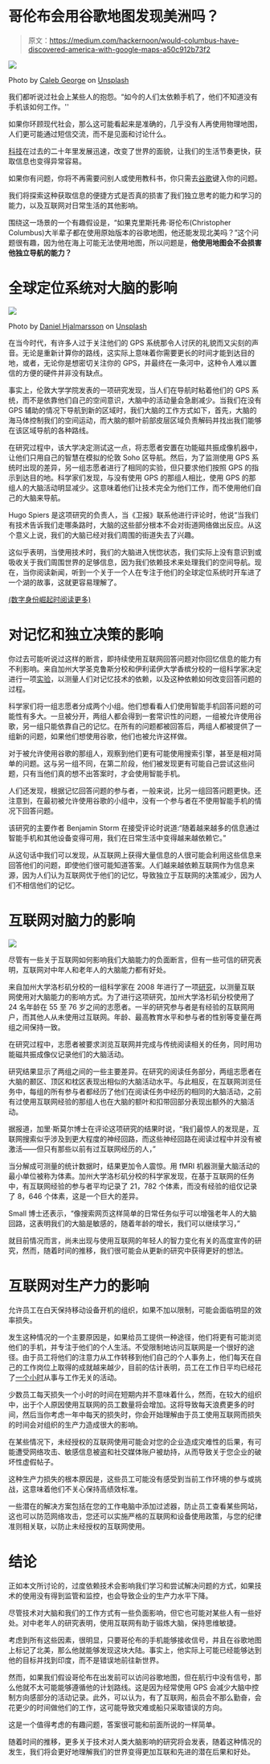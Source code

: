 # 哥伦布会用谷歌地图发现美洲吗？

> 原文：<https://medium.com/hackernoon/would-columbus-have-discovered-america-with-google-maps-a50c912b73f2>

![](img/9435418328702b00a08a048f1b99e464.png)

Photo by [Caleb George](https://unsplash.com/photos/AtvuPUenaeI?utm_source=unsplash&utm_medium=referral&utm_content=creditCopyText) on [Unsplash](https://unsplash.com/?utm_source=unsplash&utm_medium=referral&utm_content=creditCopyText)

我们都听说过社会上某些人的抱怨。“如今的人们太依赖手机了，他们不知道没有手机该如何工作。''

如果你环顾现代社会，那么这可能看起来是准确的，几乎没有人再使用物理地图，人们更可能通过短信交流，而不是见面和讨论什么。

[科技](https://hackernoon.com/tagged/technology)在过去的二十年里发展迅速，改变了世界的面貌，让我们的生活节奏更快，获取信息也变得异常容易。

如果你有问题，你将不再需要问别人或使用教科书，你只需去[谷歌](https://hackernoon.com/tagged/google)键入你的问题。

我们将探索这种获取信息的便捷方式是否真的损害了我们独立思考的能力和学习的能力，以及互联网对日常生活的其他影响。

围绕这一场景的一个有趣假设是，“如果克里斯托弗·哥伦布(Christopher Columbus)大半辈子都在使用原始版本的谷歌地图，他还能发现北美吗？”这个问题很有趣，因为他在海上可能无法使用地图，所以问题是，**他使用地图会不会损害他独立导航的能力？**

# **全球定位系统对大脑的影响**

![](img/6b2b45c0697f882e32616ff5e49043a0.png)

Photo by [Daniel Hjalmarsson](https://unsplash.com/photos/41Wuv1xsmGM?utm_source=unsplash&utm_medium=referral&utm_content=creditCopyText) on [Unsplash](https://unsplash.com/search/photos/memory?utm_source=unsplash&utm_medium=referral&utm_content=creditCopyText)

在当今时代，有许多人过于关注他们的 GPS 系统那令人讨厌的礼貌而又尖刻的声音。无论是重新计算你的路线，这实际上意味着你需要更长的时间才能到达目的地，或者，无论你是想密切关注你的 GPS，并最终在一条河中，这种令人难以置信的方便的硬件并非没有缺点。

事实上，伦敦大学学院发表的一项研究发现，当人们在导航时粘着他们的 GPS 系统，而不是依靠他们自己的空间意识，大脑中的活动量会急剧减少。当我们在没有 GPS 辅助的情况下导航到新的区域时，我们大脑的工作方式如下，首先，大脑的海马体控制我们的空间运动，而大脑的额叶前部皮层区域负责解码并找出我们能够在该区域导航的各种路线。

在研究过程中，该大学决定测试这一点，将志愿者安置在功能磁共振成像机器中，让他们只用自己的智慧在模拟的伦敦 Soho 区导航。然后，为了监测使用 GPS 系统时出现的差异，另一组志愿者进行了相同的实验，但只要求他们按照 GPS 的指示到达目的地。科学家们发现，与没有使用 GPS 的那组人相比，使用 GPS 的那组人的大脑活动明显减少。这意味着他们让技术完全为他们工作，而不使用他们自己的大脑来导航。

Hugo Spiers 是这项研究的负责人，当《卫报》联系他进行评论时，他说“当我们有技术告诉我们走哪条路时，大脑的这些部分根本不会对街道网络做出反应。从这个意义上说，我们的大脑已经对我们周围的街道失去了兴趣。

这似乎表明，当使用技术时，我们的大脑进入恍惚状态，我们实际上没有意识到或吸收关于我们周围世界的足够信息，因为我们依赖技术来处理我们的空间导航。现在，当你阅读新闻，听到一个关于一个人在专注于他们的全球定位系统时开车进了一个湖的故事，这就更容易理解了。

[(数字身份崛起时阅读更多)](https://startupstash.com/the-rise-of-digital-identity/)

# **对记忆和独立决策的影响**

你过去可能听说过这样的断言，即持续使用互联网回答问题对你回忆信息的能力有不利影响。来自加州大学圣克鲁斯分校和伊利诺伊大学香槟分校的一组科学家决定进行一项[实验](https://bigthink.com/philip-perry/cognitive-offloading-how-the-internet-is-changing-the-human-brain)，以测量人们对记忆技术的依赖，以及这种依赖如何改变回答问题的过程。

科学家们将一组志愿者分成两个小组。他们想看看人们使用智能手机回答问题的可能性有多大。一旦被分开，两组人都会得到一套常识性的问题，一组被允许使用谷歌，另一组只能依靠自己的记忆。在所有的问题都被回答后，两组人都被提供了一组新的问题，如果他们想使用谷歌，他们也被允许这样做。

对于被允许使用谷歌的那组人，观察到他们更有可能使用搜索引擎，甚至是相对简单的问题。这与另一组不同，在第二阶段，他们被发现更有可能自己尝试这些问题，只有当他们真的想不出答案时，才会使用智能手机。

人们还发现，根据记忆回答问题的参与者，一般来说，比另一组回答问题更快。还注意到，在最初被允许使用谷歌的小组中，没有一个参与者在不使用智能手机的情况下回答问题。

该研究的主要作者 Benjamin Storm 在接受评论时说道:“随着越来越多的信息通过智能手机和其他设备变得可用，我们在日常生活中变得越来越依赖它。”

从这句话中我们可以发现，从互联网上获得大量信息的人很可能会利用这些信息来回答他们的问题，即使他们很可能知道答案。人们越来越依赖互联网作为信息来源，因为人们认为互联网优于他们的记忆，导致独立于互联网的决策减少，因为人们不相信他们的记忆。

# **互联网对脑力的影响**

![](img/c8302b67fa4ddd609309d3ba765c992e.png)

尽管有一些关于互联网如何影响我们大脑能力的负面断言，但有一些可信的研究表明，互联网对中年人和老年人的大脑能力都有好处。

来自加州大学洛杉矶分校的一组科学家在 2008 年进行了一项[研究](http://newsroom.ucla.edu/releases/ucla-study-finds-that-searching-64348)，以测量互联网使用对大脑能力的影响方式。为了进行这项研究，加州大学洛杉矶分校使用了 24 名年龄在 55 至 76 岁之间的志愿者。一半的研究参与者是有经验的互联网用户，而其他人从未使用过互联网。年龄、最高教育水平和参与者的性别等变量在两组之间保持一致。

在研究过程中，志愿者被要求浏览互联网并完成与传统阅读相关的任务，同时用功能磁共振成像仪记录他们的大脑活动。

研究结果显示了两组之间的一些主要差异。在研究的阅读任务部分，两组志愿者在大脑的颞区、顶区和枕区表现出相似的大脑活动水平。与此相反，在互联网浏览任务中，每组的所有参与者都经历了他们在阅读任务中经历的相同的大脑活动，之前有过使用互联网经验的那组人也在大脑的额叶和扣带回部分表现出额外的大脑活动。

据报道，加里·斯莫尔博士在评论这项研究的结果时说，“我们最惊人的发现是，互联网搜索似乎涉及到更大程度的神经回路，而这些神经回路在阅读过程中并没有被激活——但只有那些以前有过互联网经历的人，”

当分解成可测量的统计数据时，结果更加令人震惊。用 fMRI 机器测量大脑活动的最小单位被称为体素。加州大学洛杉矶分校的科学家发现，在基于互联网的任务中，有互联网经验的参与者平均记录了 21，782 个体素，而没有经验的组仅记录了 8，646 个体素，这是一个巨大的差异。

Small 博士还表示，“像搜索网页这样简单的日常任务似乎可以增强老年人的大脑回路，这表明我们的大脑是敏感的，随着年龄的增长，我们可以继续学习，”

就目前情况而言，尚未出现与使用互联网的年轻人的智力变化有关的高度宣传的研究，然而，随着时间的推移，我们很可能会从更新的研究中获得更好的想法。

# **互联网对生产力的影响**

允许员工在白天保持移动设备开机的组织，如果不加以限制，可能会面临明显的效率损失。

发生这种情况的一个主要原因是，如果给员工提供一种途径，他们将更有可能浏览他们的手机，并专注于他们的个人生活。不受限制地访问互联网是一个很好的途径。由于员工将他们的注意力从工作转移到他们自己的个人事务上，他们每天在自己的工作岗位上取得的成就越来越少，目前的估计表明，员工在工作日平均已经花了[一个小时](https://mangalmay.org/blog/browsing-at-workplace-affects-productivity/)从事与工作无关的活动。

少数员工每天损失一个小时的时间在短期内并不意味着什么，然而，在较大的组织中，出于个人原因使用互联网的员工数量将会增加。这将导致每天浪费更多的时间，然后当你考虑一年中每天的损失时，你会开始理解由于员工使用互联网而损失的时间会对组织的生产力造成很大的影响。

在某些情况下，未经授权的互联网使用可能会对您的企业造成灾难性的后果，有可能遭受网络攻击、敏感信息被盗和社交媒体账户被劫持，从而导致关于您企业的破坏性虚假帖子。

这种生产力损失的根本原因是，这些员工可能没有感受到当前工作环境的参与或挑战，这意味着他们不关心保持高绩效标准。

一些潜在的解决方案包括在您的工作电脑中添加过滤器，防止员工查看某些网站，这也可以防范网络攻击，您还可以实施严格的互联网和设备使用政策，与您的纪律准则相关联，以防止未经授权的互联网使用。

# **结论**

正如本文所讨论的，过度依赖技术会影响我们学习和尝试解决问题的方式，如果技术的使用没有得到监管和监控，也会导致企业的生产力水平下降。

尽管技术对大脑和我们的工作方式有一些负面影响，但它也可能对某些人有一些好处。对中老年人的研究表明，使用互联网有助于锻炼大脑，保持思维敏捷。

考虑到所有这些因素，很明显，只要哥伦布的手机能够接收信号，并且在谷歌地图上标记了北美，那么他就能够发现这块大陆。事实上，他实际上可能已经能够达到他的目标并找到印度，而不是错误地前往新世界。

然而，如果我们假设哥伦布在出发前可以访问谷歌地图，但在航行中没有信号，那么他就不太可能能够遵循他的计划路线。这是因为经常使用 GPS 会减少大脑中控制方向感部分的活动记录。此外，可以认为，有了互联网，船员会不那么勤奋，会花更少的时间做他们的工作，这可能导致灾难或船只采取错误的方向。

这是一个值得考虑的有趣问题，答案很可能和前面所说的一样简单。

随着时间的推移，更多关于技术对人类大脑影响的研究将会发表，随着这种情况的发生，我们将会更好地理解我们的世界变得更加互联和先进的潜在后果和好处。